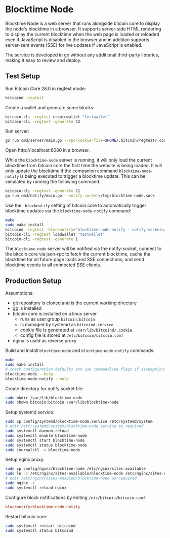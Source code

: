 # Blocktime Node

Blocktime Node is a web server that runs alongside bitcoin core to display the node's blocktime in a browser. It supports server-side HTML rendering to display the current blocktime when the web page is loaded or reloaded even if JavaScript is disabled in the browser and in addition supports server-sent events (SSE) for live updates if JavaScript is enabled.

The service is developed in go without any additional third-party libraries, making it easy to review and deploy.

## Test Setup

Run Bitcoin Core 28.0 in regtest mode:

```bash
bitcoind -regtest
```

Create a wallet and generate some blocks:

```bash
bitcoin-cli -regtest createwallet "testwallet"
bitcoin-cli -regtest -generate 42
```

Run server:

```bash
go run cmd/server/main.go --rpc-cookie-file=$HOME/.bitcoin/regtest/.cookie --rpc-url=http://localhost:18443 --notify-socket=/tmp/blocktime-node.sock
```

Open http://localhost:8080 in a browser.

While the `blocktime-node` server is running, it will only load the current blocktime from bitcoin core the first time the website is being loaded. It will only update the blocktime if the companion command `blocktime-node-notify` is being executed to trigger a blocktime update. This can be simulated by running the following command:

```bash
bitcoin-cli -regtest -generate 21
go run cmd/notify/main.go --notify-socket=/tmp/blocktime-node.sock
```

Use the `-blocknotify` setting of bitcoin core to automatically trigger blocktime updates via the `blocktime-node-notify` command:

```bash
make
sudo make install
bitcoind -regtest -blocknotify="blocktime-node-notify --notify-socket=/tmp/blocktime-node.sock"
bitcoin-cli -regtest loadwallet "testwallet"
bitcoin-cli -regtest -generate 1
```

The `blocktime-node` server will be notified via the notify-socket, connect to the bitcoin core via json-rpc to fetch the current blocktime, cache the blocktime for all future page loads and SSE connections, and send blocktime events to all connected SSE clients.

## Production Setup

Assumptions:

* git repository is cloned and is the current working directory
* [go](https://go.dev/doc/install) is installed
* bitcoin core is installed on a linux server
  * runs as user:group `bitcoin:bitcoin`
  * is managed by systemd as `bitcoind.service`
  * cookie file is generated at `/var/lib/bitcoind/.cookie`
  * config file is stored at `/etc/bitcoin/bitcoin.conf`
* nginx is used as reverse proxy

Build and install `blocktime-node` and `blocktime-node-notify` commands:

```bash
make
sudo make install
# check configuration defaults and use commandline flags if assumptions do not apply
blocktime-node --help
blocktime-node-notify --help
```

Create directory for notify socket file:

```bash
sudo mkdir /var/lib/blocktime-node
sudo chown bitcoin:bitcoin /var/lib/blocktime-node
```

Setup systemd service:

```bash
sudo cp config/systemd/blocktime-node.service /etc/systemd/system
# edit /etc/systemd/system/blocktime-node.service as required
sudo systemctl daemon-reload
sudo systemctl enable blocktime-node
sudo systemctl start blocktime-node
sudo systemctl status blocktime-node
sudo journalctl -u blocktime-node
```

Setup nginx proxy:

```bash
sudo cp config/nginx/blocktime-node /etc/nginx/sites-available
sudo ln -s /etc/nginx/sites-available/blocktime-node /etc/nginx/sites-enabled
# edit /etc/nginx/sites-enabled/blocktime-node as required
sudo nginx -t
sudo systemctl reload nginx
```

Configure block notifications by editing `/etc/bitcoin/bitcoin.conf`:

```conf
blocknotify=blocktime-node-notify
```

Restart bitcoin core:

```bash
sudo systemctl restart bitcoind
sudo systemctl status bitcoind
```
